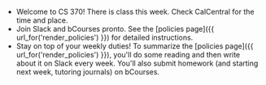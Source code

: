 * Welcome to CS 370! There is class this week. Check CalCentral for the time and place.
* Join Slack and bCourses pronto. See the [policies page]({{ url_for('render_policies') }}) for detailed instructions.
* Stay on top of your weekly duties! To summarize the [policies page]({{ url_for('render_policies') }}), you'll do some reading and then write about it on Slack every week. You'll also submit homework (and starting next week, tutoring journals) on bCourses.
